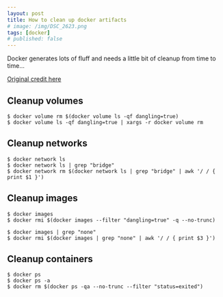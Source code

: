 ```yaml
---
layout: post
title: How to clean up docker artifacts
# image: /img/DSC_2623.png
tags: [docker]
# published: false
---
```


Docker generates lots of fluff and needs a little bit of cleanup from time to time...

[Original credit here](https://gist.github.com/bastman/5b57ddb3c11942094f8d0a97d461b430)
## Cleanup volumes
```
$ docker volume rm $(docker volume ls -qf dangling=true)
$ docker volume ls -qf dangling=true | xargs -r docker volume rm
```

## Cleanup networks
```
$ docker network ls
$ docker network ls | grep "bridge"
$ docker network rm $(docker network ls | grep "bridge" | awk '/ / { print $1 }')
```

## Cleanup images
```
$ docker images
$ docker rmi $(docker images --filter "dangling=true" -q --no-trunc)

$ docker images | grep "none"
$ docker rmi $(docker images | grep "none" | awk '/ / { print $3 }')
```

## Cleanup containers
```
$ docker ps
$ docker ps -a
$ docker rm $(docker ps -qa --no-trunc --filter "status=exited")
```
